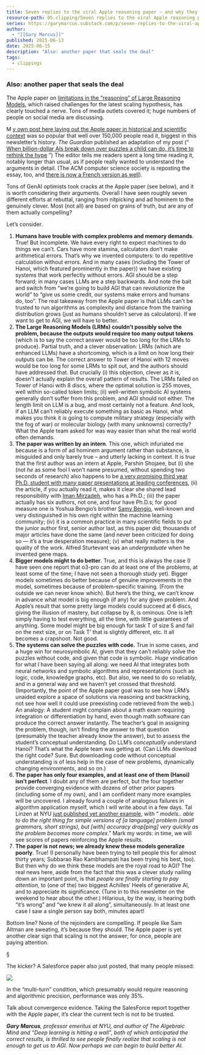 ```yaml
---
title: Seven replies to the viral Apple reasoning paper – and why they fall short
resource-path: 05.clipping/Seven replies to the viral Apple reasoning paper – and why they fall short.md
series: https://garymarcus.substack.com/p/seven-replies-to-the-viral-apple
author:
  - "[[Gary Marcus]]"
published: 2025-06-13
date: 2025-06-15
description: "Also: another paper that seals the deal"
tags:
  - clippings
---
```

### Also: another paper that seals the deal

The Apple paper on [limitations in the “reasoning” of Large Reasoning Models](https://ml-site.cdn-apple.com/papers/the-illusion-of-thinking.pdf), which raised challenges for the latest scaling hypothesis, has clearly touched a nerve. Tons of media outlets covered it; huge numbers of people on social media are discussing.

M [y own post here laying out the Apple paper in historical and scientific context](https://open.substack.com/pub/garymarcus/p/a-knockout-blow-for-llms?r=8tdk6&utm_campaign=post&utm_medium=web&showWelcomeOnShare=false) was so popular that well over 150,000 people read it, biggest in this newsletter’s history. *The Guardian* published an adaptation of my post (“ [When billion-dollar AIs break down over puzzles a child can do, it’s time to rethink the hype](https://www.theguardian.com/commentisfree/2025/jun/10/billion-dollar-ai-puzzle-break-down) ”) The editor tells me readers spent a long time reading it, notably longer than usual, as if people really wanted to understand the arguments in detail. (The ACM computer science society is reposting the essay, too, and [there is now a French version as well](https://legrandcontinent.eu/fr/2025/06/10/ia-llm-marcus/)).

Tons of GenAI optimists took cracks at the Apple paper (see below), and it is worth considering their arguments. Overall I have seen roughly seven different efforts at rebuttal, ranging from nitpicking and ad hominem to the genuinely clever. Most (not all) are based on grains of truth, but are any of them actually compelling?

Let’s consider.

1. **Humans have trouble with complex problems and memory demands**. True! But incomplete. We have every right to expect machines to do things we can’t. Cars have more stamina, calculators don’t make arithmetical errors. That’s why we invented computers: to do repetitive calculation without errors. And in many cases (including the Tower of Hanoi, which featured prominently in the paper)) we have existing systems that work perfectly without errors. AGI should be a step forward; in many cases LLMs are a step backwards. And note the bait and switch from “we’re going to build AGI that can revolutionize the world” to “give us some credit, our systems make errors and humans do, too”. The real takeaway from the Apple paper is that LLMs can’t be trusted to run algorithms as complexity and distance from the training distribution grows (just as humans shouldn’t serve as calculators). If we want to get to AGI, we will have to better.
2. **The Large Reasoning Models (LRMs) couldn’t possibly solve the problem, because the outputs would require too many output tokens** (which is to say the correct answer would be too long for the LRMs to produce). Partial truth, and a clever observation: LRMs (which are enhanced LLMs) have a shortcoming, which is a limit on how long their outputs can be. The correct answer to Tower of Hanoi with 12 moves would be too long for some LRMs to spit out, and the authors should have addressed that. But crucially (i) this objection, clever as it is, doesn’t actually explain the overall pattern of results. The LRMs failed on Tower of Hanoi with 8 discs, where the optimal solution is 255 moves, well within so-called token limits; (ii) well-written symbolic AI systems generally don’t suffer from this problem, and AGI should not either. The length limit on LLM is a bug, and most certainly not a feature. And look, if an LLM can’t reliably execute something as basic as Hanoi, what makes you think it is going to compute military strategy (especially with the fog of war) or molecular biology (with many unknowns) correctly? What the Apple team asked for was way easier than what the real world often demands.
3. **The paper was written by an intern**. This one, which infuriated me because is a form of ad hominem argument rather than substance, is misguided and only barely true – and utterly lacking in context. It is *true* that the first author was an intern at Apple, Parshin Shojaee, but (i) she (not *he* as some fool I won’t name presumed, without spending two seconds of research) also happens to be [a very promising third year Ph.D. student with many paper presentations at leading conferences](https://parshinsh.github.io/), (ii) the article, if you actually read it, makes it clear she shared lead responsibility with [Iman Mirzadeh](https://imirzadeh.me/), who has a Ph.D.; (iii) the paper actually has six authors, not one, and four have Ph.D.s; for good measure one is Yoshua Bengio’s brother [Samy Bengio](https://bengio.abracadoudou.com/), well-known and very distinguished in his own right within the machine learning community; (iv) it is a common practice in many scientific fields to put the junior author first, senior author last, as this paper did; thousands of major articles have done the same (and never been criticized for doing so — it’s a true desperation measure); (v) what really matters is the quality of the work. Alfred Sturtevant was an *undergraduate* when he invented gene maps.
4. **Bigger models might to do better**. True, and this is always the case (I have seen one report that o3-pro can do at least one of the problems, at least some of the time; I have not seen a thorough study yet). Bigger models sometimes do better because of genuine improvements in the model, sometimes because of problem-specific training. (From the outside we can never know which). But here’s the thing, we can’t know in advance what model is big enough (if any) for any given problem. And Apple’s result that some pretty large models could succeed at 6 discs, giving the illusion of mastery, but collapse by 8, is ominous. One is left simply having to test everything, all the time, with little guarantees of anything. Some model might be big enough for task T of size S and fail on the next size, or on Task T’ that is slightly different, etc. It all becomes a crapshoot. Not good.
5. **The systems can solve the puzzles with code.** True in some cases, and a huge win for neurosymbolic AI, given that they can’t reliably solve the puzzles without code, and given that code is symbolic. *Huge* vindication for what I have been saying all along: we need AI that integrates both neural networks and symbolic algorithms and representations (such as logic, code, knowledge graphs, etc). But also, we need to do so reliably, and in a general way and we haven’t yet crossed that threshold. (Importantly, the point of the Apple paper goal was to see how LRM’s unaided explore a space of solutions via reasoning and backtracking, not see how well it could use preexisting code retrieved from the web.) An analogy: A student might complain about a math exam requiring integration or differentiation by hand, even though math software can produce the correct answer instantly. The teacher’s goal in assigning the problem, though, isn’t finding the answer to that question (presumably the teacher already know the answer), but to assess the student’s conceptual understanding. Do LLM’s *conceptually* understand Hanoi? That’s what the Apple team was getting at. (Can LLMs download the right code? Sure. But downloading code without conceptual understanding is of less help in the case of new problems, dynamically changing environments, and so on.)
6. **The paper has only four examples, and at least one of them (Hanoi) isn’t perfect**. I doubt any of them are perfect, but the four together provide converging evidence with dozens of other prior papers (including some of my own), and I am confident many more examples will be uncovered. I already found a couple of analogous failures in algorithm application myself, which I will write about in a few days. Tal Linzen at NYU [just published yet another example](https://x.com/tallinzen/status/1933184078821360084?s=61), with “ *models.. able to do the right thing for simple versions of \[a language\] problem (small grammars, short strings), but \[with\] accuracy drop\[ping\] very quickly as the problem becomes more complex*.” Mark my words: in time, we will see scores of papers reinforcing the Apple results.
7. **The paper is not news; we already knew these models generalize poorly**. True! (I personally have been trying to tell people this for almost thirty years; Subbarao Rao Kambhampati has been trying his best, too). But then why do we think these models are the royal road to AGI? The real news here, aside from the fact that this was a clever study nailing down an important point, is that *people are finally starting to pay attention,* to (one of the) two biggest Achilles’ Heels of generative AI, and to appreciate its significance. (Tune in to this newsletter on the weekend to hear about the other.) Hilarious, by the way, is hearing both “it’s wrong” and “we knew it all along”, simultaneously. In at least one case I saw a single person say both, minutes apart!

Bottom line? None of the rejoinders are compelling. If people like Sam Altman are sweating, it’s because they should. The Apple paper is yet another clear sign that scaling is not the answer; for once, people are paying attention.

§

The kicker? A Salesforce paper also just posted, that many people missed:

![](https://substackcdn.com/image/fetch/w_424)

In the “multi-turn” condition, which presumably would require reasoning and algorithmic precision, performance was only 35%.

Talk about convergence evidence. Taking the SalesForce report together with the Apple paper, it’s clear the current tech is not to be trusted.

***Gary Marcus**, professor emeritus at NYU, and author of The Algebraic Mind and “Deep learning is hitting a wall”, both of which anticipated the correct results, is thrilled to see people finally realize that scaling is not enough to get us to AGI. Now perhaps we can begin to build better AI.*